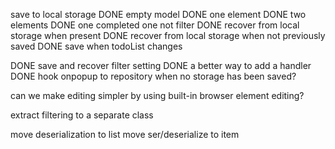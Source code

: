 
save to local storage
  DONE empty model
  DONE one element
  DONE two elements
  DONE one completed one not
  filter
DONE recover from local storage when present
DONE recover from local storage when not previously saved
DONE save when todoList changes

DONE save and recover filter setting
DONE a better way to add a handler
DONE hook onpopup to repository
when no storage has been saved?


can we make editing simpler by using built-in browser element editing?

extract filtering to a separate class

move deserialization to list
move ser/deserialize to item

